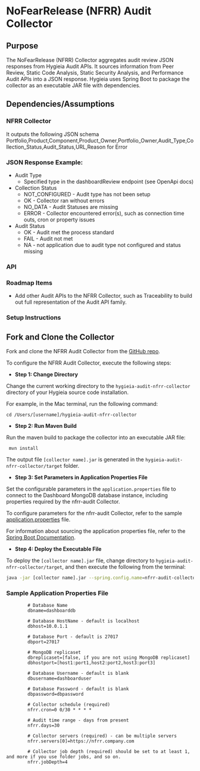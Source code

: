 # NoFearRelease (NFRR) Audit Collector

## Purpose
The NoFearRelease (NFRR) Collector aggregates audit review JSON responses from Hygieia Audit APIs. It sources information from Peer Review, Static Code Analysis, Static Security Analysis, and Performance Audit APIs into a JSON response.
Hygieia uses Spring Boot to package the collector as an executable JAR file with dependencies. 

## Dependencies/Assumptions

### NFRR Collector
It outputs the following JSON schema
Portfolio,Product,Component,Product_Owner,Portfolio_Owner,Audit_Type,Collection_Status,Audit_Status,URL,Reason for Error

### JSON Response Example:
* Audit Type
    * Specified type in the dashboardReview endpoint (see OpenApi docs)
* Collection Status
    * NOT_CONFIGURED - Audit type has not been setup
    * OK - Collector ran without errors
    * NO_DATA - Audit Statuses are missing
    * ERROR - Collector encountered error(s), such as connection time outs, cron or property issues
* Audit Status
    * OK - Audit met the process standard
    * FAIL - Audit not met
    * NA - not application due to audit type not configured and status missing
### API
### Roadmap Items
* Add other Audit APIs to the NFRR Collector, such as Traceability to build out full representation of the Audit API family.

### Setup Instructions

## Fork and Clone the Collector 

Fork and clone the NFRR Audit Collector from the [GitHub repo](https://github.com/Hygieia/hygieia-audit-nfrr-collector). 

To configure the NFRR Audit Collector, execute the following steps:

*   **Step 1: Change Directory**

Change the current working directory to the `hygieia-audit-nfrr-collector` directory of your Hygieia source code installation.

For example, in the Mac terminal, run the following command:

```
cd /Users/[username]/hygieia-audit-nfrr-collector
```

*   **Step 2: Run Maven Build**

Run the maven build to package the collector into an executable JAR file:

```
 mvn install
```

The output file `[collector name].jar` is generated in the `hygieia-audit-nfrr-collector/target` folder.

*   **Step 3: Set Parameters in Application Properties File**

Set the configurable parameters in the `application.properties` file to connect to the Dashboard MongoDB database instance, including properties required by the nfrr-audit Collector.

To configure parameters for the nfrr-audit Collector, refer to the sample [application.properties](#sample-application-properties-file) file.

For information about sourcing the application properties file, refer to the [Spring Boot Documentation](http://docs.spring.io/spring-boot/docs/current-SNAPSHOT/reference/htmlsingle/#boot-features-external-config-application-property-files).

*   **Step 4: Deploy the Executable File**

To deploy the `[collector name].jar` file, change directory to `hygieia-audit-nfrr-collector/target`, and then execute the following from the terminal:

```bash
java -jar [collector name].jar --spring.config.name=nfrr-audit-collector --spring.config.location=[path to application.properties file]
```

### Sample Application Properties File

```properties
		# Database Name
		dbname=dashboarddb

		# Database HostName - default is localhost
		dbhost=10.0.1.1

		# Database Port - default is 27017
		dbport=27017

		# MongoDB replicaset
		dbreplicaset=[false, if you are not using MongoDB replicaset]
		dbhostport=[host1:port1,host2:port2,host3:port3]

		# Database Username - default is blank
		dbusername=dashboarduser

		# Database Password - default is blank
		dbpassword=dbpassword

		# Collector schedule (required)
		nfrr.cron=0 0/30 * * * *

		# Audit time range - days from present
		nfrr.days=30

		# Collector servers (required) - can be multiple servers
		nfrr.servers[0]=https://nfrr.company.com

		# Collector job depth (required) should be set to at least 1, and more if you use folder jobs, and so on.
		nfrr.jobDepth=4
```
